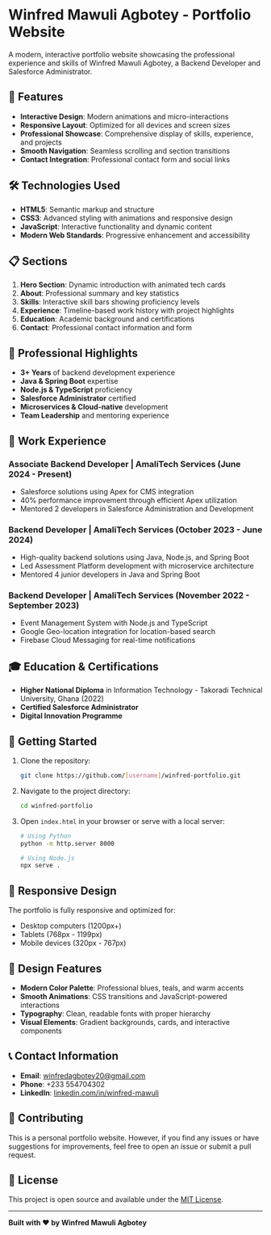 # Winfred Mawuli Agbotey - Portfolio Website

A modern, interactive portfolio website showcasing the professional experience and skills of Winfred Mawuli Agbotey, a Backend Developer and Salesforce Administrator.

## 🚀 Features

- **Interactive Design**: Modern animations and micro-interactions
- **Responsive Layout**: Optimized for all devices and screen sizes
- **Professional Showcase**: Comprehensive display of skills, experience, and projects
- **Smooth Navigation**: Seamless scrolling and section transitions
- **Contact Integration**: Professional contact form and social links

## 🛠️ Technologies Used

- **HTML5**: Semantic markup and structure
- **CSS3**: Advanced styling with animations and responsive design
- **JavaScript**: Interactive functionality and dynamic content
- **Modern Web Standards**: Progressive enhancement and accessibility

## 📋 Sections

1. **Hero Section**: Dynamic introduction with animated tech cards
2. **About**: Professional summary and key statistics
3. **Skills**: Interactive skill bars showing proficiency levels
4. **Experience**: Timeline-based work history with project highlights
5. **Education**: Academic background and certifications
6. **Contact**: Professional contact information and form

## 🎯 Professional Highlights

- **3+ Years** of backend development experience
- **Java & Spring Boot** expertise
- **Node.js & TypeScript** proficiency
- **Salesforce Administrator** certified
- **Microservices & Cloud-native** development
- **Team Leadership** and mentoring experience

## 🏢 Work Experience

### Associate Backend Developer | AmaliTech Services (June 2024 - Present)
- Salesforce solutions using Apex for CMS integration
- 40% performance improvement through efficient Apex utilization
- Mentored 2 developers in Salesforce Administration and Development

### Backend Developer | AmaliTech Services (October 2023 - June 2024)
- High-quality backend solutions using Java, Node.js, and Spring Boot
- Led Assessment Platform development with microservice architecture
- Mentored 4 junior developers in Java and Spring Boot

### Backend Developer | AmaliTech Services (November 2022 - September 2023)
- Event Management System with Node.js and TypeScript
- Google Geo-location integration for location-based search
- Firebase Cloud Messaging for real-time notifications

## 🎓 Education & Certifications

- **Higher National Diploma** in Information Technology - Takoradi Technical University, Ghana (2022)
- **Certified Salesforce Administrator**
- **Digital Innovation Programme**

## 🚀 Getting Started

1. Clone the repository:
   ```bash
   git clone https://github.com/[username]/winfred-portfolio.git
   ```

2. Navigate to the project directory:
   ```bash
   cd winfred-portfolio
   ```

3. Open `index.html` in your browser or serve with a local server:
   ```bash
   # Using Python
   python -m http.server 8000
   
   # Using Node.js
   npx serve .
   ```

## 📱 Responsive Design

The portfolio is fully responsive and optimized for:
- Desktop computers (1200px+)
- Tablets (768px - 1199px)
- Mobile devices (320px - 767px)

## 🎨 Design Features

- **Modern Color Palette**: Professional blues, teals, and warm accents
- **Smooth Animations**: CSS transitions and JavaScript-powered interactions
- **Typography**: Clean, readable fonts with proper hierarchy
- **Visual Elements**: Gradient backgrounds, cards, and interactive components

## 📞 Contact Information

- **Email**: winfredagbotey20@gmail.com
- **Phone**: +233 554704302
- **LinkedIn**: [linkedin.com/in/winfred-mawuli](https://linkedin.com/in/winfred-mawuli)

## 🤝 Contributing

This is a personal portfolio website. However, if you find any issues or have suggestions for improvements, feel free to open an issue or submit a pull request.

## 📄 License

This project is open source and available under the [MIT License](LICENSE).

---

**Built with ❤️ by Winfred Mawuli Agbotey**
